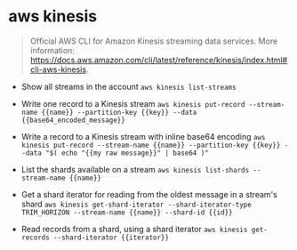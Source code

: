 # aws kinesis
> Official AWS CLI for Amazon Kinesis streaming data services.
> More information: <https://docs.aws.amazon.com/cli/latest/reference/kinesis/index.html#cli-aws-kinesis>.

- Show all streams in the account
`aws kinesis list-streams`

- Write one record to a Kinesis stream
`aws kinesis put-record --stream-name {{name}} --partition-key {{key}} --data {{base64_encoded_message}}`

- Write a record to a Kinesis stream with inline base64 encoding
`aws kinesis put-record --stream-name {{name}} --partition-key {{key}} --data "$( echo "{{my raw message}}" | base64 )"`

- List the shards available on a stream
`aws kinesis list-shards --stream-name {{name}}`

- Get a shard iterator for reading from the oldest message in a stream's shard
`aws kinesis get-shard-iterator --shard-iterator-type TRIM_HORIZON --stream-name {{name}} --shard-id {{id}}`

- Read records from a shard, using a shard iterator
`aws kinesis get-records --shard-iterator {{iterator}}`
